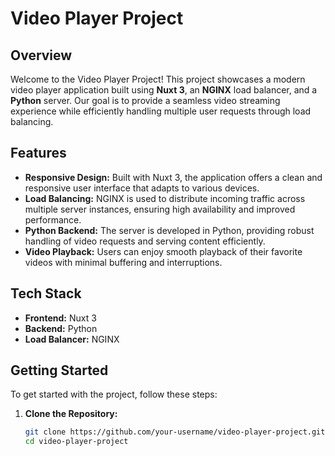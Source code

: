# Video Player Project

## Overview

Welcome to the Video Player Project! This project showcases a modern video player application built using **Nuxt 3**, an **NGINX** load balancer, and a **Python** server. Our goal is to provide a seamless video streaming experience while efficiently handling multiple user requests through load balancing.

## Features

- **Responsive Design:** Built with Nuxt 3, the application offers a clean and responsive user interface that adapts to various devices.
- **Load Balancing:** NGINX is used to distribute incoming traffic across multiple server instances, ensuring high availability and improved performance.
- **Python Backend:** The server is developed in Python, providing robust handling of video requests and serving content efficiently.
- **Video Playback:** Users can enjoy smooth playback of their favorite videos with minimal buffering and interruptions.

## Tech Stack

- **Frontend:** Nuxt 3
- **Backend:** Python
- **Load Balancer:** NGINX

## Getting Started

To get started with the project, follow these steps:

1. **Clone the Repository:**
   ```bash
   git clone https://github.com/your-username/video-player-project.git
   cd video-player-project
